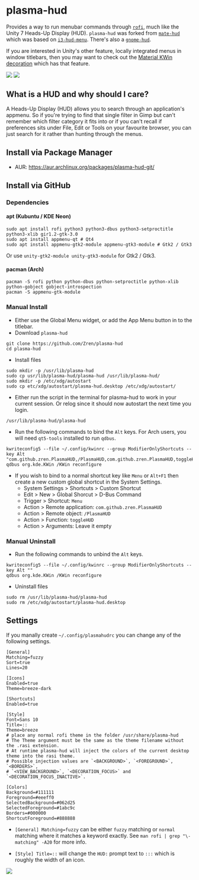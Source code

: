 # plasma-hud

Provides a way to run menubar commands through
[`rofi`](https://github.com/davatorium/rofi), much like the Unity 7
Heads-Up Display (HUD). `plasma-hud` was forked from [`mate-hud`](https://github.com/ubuntu-mate/mate-hud) which was based on
[`i3-hud-menu`](https://github.com/RafaelBocquet/i3-hud-menu). There's also a [`gnome-hud`](https://github.com/hardpixel/gnome-hud).

If you are interested in Unity's other feature, locally integrated menus in window titlebars, then you may want to check out the [Material KWin decoration](https://github.com/Zren/material-decoration) which has that feature.

![](https://i.imgur.com/M3YUONc.png)
![](https://i.imgur.com/sE0i8IE.png)

## What is a HUD and why should I care?

A Heads-Up Display (HUD) allows you to search through an application's
appmenu. So if you're trying to find that single filter in Gimp but
can't remember which filter category it fits into or if you can't
recall if preferences sits under File, Edit or Tools on your favourite
browser, you can just search for it rather than hunting through the
menus.

## Install via Package Manager

* AUR: https://aur.archlinux.org/packages/plasma-hud-git/

## Install via GitHub

### Dependencies

#### apt (Kubuntu / KDE Neon)

```
sudo apt install rofi python3 python3-dbus python3-setproctitle python3-xlib gir1.2-gtk-3.0
sudo apt install appmenu-qt # Qt4
sudo apt install appmenu-gtk2-module appmenu-gtk3-module # Gtk2 / Gtk3
```
Or use `unity-gtk2-module unity-gtk3-module` for Gtk2 / Gtk3.

#### pacman (Arch)

```
pacman -S rofi python python-dbus python-setproctitle python-xlib python-gobject gobject-introspection
pacman -S appmenu-gtk-module
```

### Manual Install

* Either use the Global Menu widget, or add the App Menu button in to the titlebar.
* Download `plasma-hud`

```
git clone https://github.com/Zren/plasma-hud
cd plasma-hud
```

* Install files

```
sudo mkdir -p /usr/lib/plasma-hud
sudo cp usr/lib/plasma-hud/plasma-hud /usr/lib/plasma-hud/
sudo mkdir -p /etc/xdg/autostart
sudo cp etc/xdg/autostart/plasma-hud.desktop /etc/xdg/autostart/
```

* Either run the script in the terminal for plasma-hud to work in your current session. Or relog since it should now autostart the next time you login.

```
/usr/lib/plasma-hud/plasma-hud
```

* Run the following commands to bind the `Alt` keys. For Arch users, you will need `qt5-tools` installed to run `qdbus`.

```
kwriteconfig5 --file ~/.config/kwinrc --group ModifierOnlyShortcuts --key Alt "com.github.zren.PlasmaHUD,/PlasmaHUD,com.github.zren.PlasmaHUD,toggleHUD"
qdbus org.kde.KWin /KWin reconfigure
```

* If you wish to bind to a normal shortcut key like `Menu` or `Alt+F1` then create a new custom global shortcut in the System Settings.
    * System Settings > Shortcuts > Custom Shortcut
    * Edit > New > Global Shorcut > D-Bus Command
    * Trigger > Shortcut: `Menu`
    * Action > Remote application: `com.github.zren.PlasmaHUD`
    * Action > Remote object: `/PlasmaHUD`
    * Action > Function: `toggleHUD`
    * Action > Arguments: Leave it empty

### Manual Uninstall

* Run the following commands to unbind the `Alt` keys.

```
kwriteconfig5 --file ~/.config/kwinrc --group ModifierOnlyShortcuts --key Alt ""
qdbus org.kde.KWin /KWin reconfigure
```

* Uninstall files

```
sudo rm /usr/lib/plasma-hud/plasma-hud
sudo rm /etc/xdg/autostart/plasma-hud.desktop
```

## Settings

If you manally create `~/.config/plasmahudrc` you can change any of the following settings.

```
[General]
Matching=fuzzy
Sort=true
Lines=20

[Icons]
Enabled=true
Theme=breeze-dark

[Shortcuts]
Enabled=true

[Style]
Font=Sans 10
Title=::
Theme=breeze
# place any normal rofi theme in the folder /usr/share/plasma-hud
# The Theme argument must be the same as the theme filename without the .rasi extension.
# At runtime plasma-hud will inject the colors of the current desktop theme into the rasi theme.
# Possible injection values are `<BACKGROUND>`, `<FOREGROUND>`, `<BORDERS>`,
# `<VIEW_BACKGROUND>`, `<DECORATION_FOCUS>` and `<DECORATION_FOCUS_INACTIVE>`.

[Colors]
Background=#111111
Foreground=#eeeff0
SelectedBackground=#062d25
SelectedForeground=#1abc9c
Borders=#000000
ShortcutForeground=#888888
```

* `[General] Matching=fuzzy` can be either `fuzzy` matching or `normal` matching where it matches a keyword exactly. See `man rofi | grep "\-matching" -A20` for more info.

* `[Style] Title=::` will change the `HUD:` prompt text to `:::` which is roughly the width of an icon.

![](https://i.imgur.com/OrDieG2.png)
